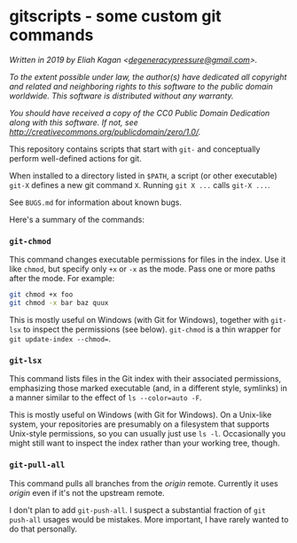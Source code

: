 # gitscripts - some custom git commands

*Written in 2019 by Eliah Kagan \<degeneracypressure@gmail.com\>.*

*To the extent possible under law, the author(s) have dedicated all copyright
and related and neighboring rights to this software to the public domain
worldwide. This software is distributed without any warranty.*

*You should have received a copy of the CC0 Public Domain Dedication along with
this software. If not, see
<http://creativecommons.org/publicdomain/zero/1.0/>.*

This repository contains scripts that start with `git-` and conceptually
perform well-defined actions for git.

When installed to a directory listed in `$PATH`, a script (or other executable)
`git-X` defines a new git command `X`. Running `git X ...` calls `git-X ...`.

See `BUGS.md` for information about known bugs.

Here's a summary of the commands:

### `git-chmod`

This command changes executable permissions for files in the index. Use it like
`chmod`, but specify only `+x` or `-x` as the mode. Pass one or more paths
after the mode. For example:

```sh
git chmod +x foo
git chmod -x bar baz quux
```

This is mostly useful on Windows (with Git for Windows), together with
`git-lsx` to inspect the permissions (see below). `git-chmod` is a thin wrapper
for `git update-index --chmod=`.

### `git-lsx`

This command lists files in the Git index with their associated permissions,
emphasizing those marked executable (and, in a different style, symlinks) in a
manner similar to the effect of `ls --color=auto -F`.

This is mostly useful on Windows (with Git for Windows). On a Unix-like system,
your repositories are presumably on a filesystem that supports Unix-style
permissions, so you can usually just use `ls -l`. Occasionally you might still
want to inspect the index rather than your working tree, though.

### `git-pull-all`

This command pulls all branches from the *origin* remote. Currently it uses
*origin* even if it's not the upstream remote.

I don't plan to add `git-push-all`. I suspect a substantial fraction of
`git push-all` usages would be mistakes. More important, I have rarely wanted
to do that personally.
